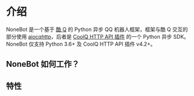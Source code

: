 # 介绍

NoneBot 是一个基于 [酷 Q](https://cqp.cc/) 的 Python 异步 QQ 机器人框架，框架与酷 Q 交互的部分使用 [aiocqhttp](https://github.com/richardchien/python-aiocqhttp)，后者是 [CoolQ HTTP API 插件](https://github.com/richardchien/coolq-http-api) 的一个 Python 异步 SDK。NoneBot 仅支持 Python 3.6+ 及 CoolQ HTTP API 插件 v4.2+。

## NoneBot 如何工作？

## 特性
